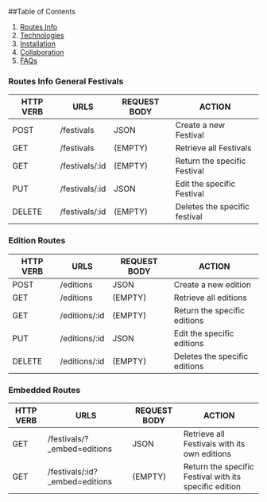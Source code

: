 ##Table of Contents

1. [Routes Info ](#routes-info)
2. [Technologies](#technologies)
3. [Installation](#installation)
4. [Collaboration](#collaboration)
5. [FAQs](#faqs)


### Routes Info General Festivals

| HTTP VERB  |  URLS | REQUEST BODY | ACTION |
| ---------- | ---------- | ---------- | ----------| 
| POST | /festivals | JSON |Create a new Festival|
| GET|  /festivals   |(EMPTY)| Retrieve all Festivals|
| GET| /festivals/:id |(EMPTY)|Return the specific Festival|
| PUT| /festivals/:id|JSON|Edit the specific Festival|
| DELETE|/festivals/:id|(EMPTY)|Deletes the specific festival|



### Edition Routes

| HTTP VERB  |  URLS | REQUEST BODY | ACTION |
| ---------- | ---------- | ---------- | ----------| 
| POST | /editions | JSON |Create a new edition|
| GET|  /editions   |(EMPTY)| Retrieve all editions|
| GET| /editions/:id |(EMPTY)|Return the specific editions|
| PUT| /editions/:id|JSON|Edit the specific editions|
| DELETE|/editions/:id|(EMPTY)|Deletes the specific editions|

### Embedded Routes

| HTTP VERB  |  URLS | REQUEST BODY | ACTION |
| ---------- | ---------- | ---------- | ----------| 
| GET|  /festivals/?_embed=editions  |JSON| Retrieve all Festivals with its own editions|
| GET| /festivals/:id?_embed=editions |(EMPTY)|Return the specific Festival with its specific edition|


